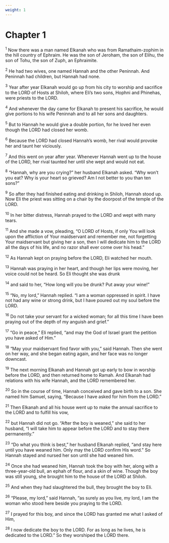 ```yaml
---
weight: 1
---
```


# Chapter 1

<sup>1</sup> Now there was a man named Elkanah who was from Ramathaim-zophim in the hill country of Ephraim. He was the son of Jeroham, the son of Elihu, the son of Tohu, the son of Zuph, an Ephraimite. 

<sup>2</sup> He had two wives, one named Hannah and the other Peninnah. And Peninnah had children, but Hannah had none. 

<sup>3</sup> Year after year Elkanah would go up from his city to worship and sacrifice to the LORD of Hosts at Shiloh, where Eli’s two sons, Hophni and Phinehas, were priests to the LORD. 

<sup>4</sup> And whenever the day came for Elkanah to present his sacrifice, he would give portions to his wife Peninnah and to all her sons and daughters. 

<sup>5</sup> But to Hannah he would give a double portion, for he loved her even though the LORD had closed her womb. 

<sup>6</sup> Because the LORD had closed Hannah’s womb, her rival would provoke her and taunt her viciously. 

<sup>7</sup> And this went on year after year. Whenever Hannah went up to the house of the LORD, her rival taunted her until she wept and would not eat. 

<sup>8</sup> “Hannah, why are you crying?” her husband Elkanah asked. “Why won’t you eat? Why is your heart so grieved? Am I not better to you than ten sons?” 

<sup>9</sup> So after they had finished eating and drinking in Shiloh, Hannah stood up. Now Eli the priest was sitting on a chair by the doorpost of the temple of the LORD. 

<sup>10</sup> In her bitter distress, Hannah prayed to the LORD and wept with many tears. 

<sup>11</sup> And she made a vow, pleading, “O LORD of Hosts, if only You will look upon the affliction of Your maidservant and remember me, not forgetting Your maidservant but giving her a son, then I will dedicate him to the LORD all the days of his life, and no razor shall ever come over his head.” 

<sup>12</sup> As Hannah kept on praying before the LORD, Eli watched her mouth. 

<sup>13</sup> Hannah was praying in her heart, and though her lips were moving, her voice could not be heard. So Eli thought she was drunk 

<sup>14</sup> and said to her, “How long will you be drunk? Put away your wine!” 

<sup>15</sup> “No, my lord,” Hannah replied. “I am a woman oppressed in spirit. I have not had any wine or strong drink, but I have poured out my soul before the LORD. 

<sup>16</sup> Do not take your servant for a wicked woman; for all this time I have been praying out of the depth of my anguish and grief.” 

<sup>17</sup> “Go in peace,” Eli replied, “and may the God of Israel grant the petition you have asked of Him.” 

<sup>18</sup> “May your maidservant find favor with you,” said Hannah. Then she went on her way, and she began eating again, and her face was no longer downcast. 

<sup>19</sup> The next morning Elkanah and Hannah got up early to bow in worship before the LORD, and then returned home to Ramah. And Elkanah had relations with his wife Hannah, and the LORD remembered her. 

<sup>20</sup> So in the course of time, Hannah conceived and gave birth to a son. She named him Samuel, saying, “Because I have asked for him from the LORD.” 

<sup>21</sup> Then Elkanah and all his house went up to make the annual sacrifice to the LORD and to fulfill his vow, 

<sup>22</sup> but Hannah did not go. “After the boy is weaned,” she said to her husband, “I will take him to appear before the LORD and to stay there permanently.” 

<sup>23</sup> “Do what you think is best,” her husband Elkanah replied, “and stay here until you have weaned him. Only may the LORD confirm His word.” So Hannah stayed and nursed her son until she had weaned him. 

<sup>24</sup> Once she had weaned him, Hannah took the boy with her, along with a three-year-old bull, an ephah of flour, and a skin of wine. Though the boy was still young, she brought him to the house of the LORD at Shiloh. 

<sup>25</sup> And when they had slaughtered the bull, they brought the boy to Eli. 

<sup>26</sup> “Please, my lord,” said Hannah, “as surely as you live, my lord, I am the woman who stood here beside you praying to the LORD. 

<sup>27</sup> I prayed for this boy, and since the LORD has granted me what I asked of Him, 

<sup>28</sup> I now dedicate the boy to the LORD. For as long as he lives, he is dedicated to the LORD.” So they worshiped the LORD there. 


